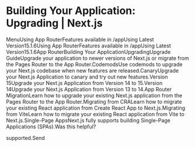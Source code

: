 # Building Your Application: Upgrading | Next.js

<p>MenuUsing App RouterFeatures available in /appUsing Latest Version15.1.6Using App RouterFeatures available in /appUsing Latest Version15.1.6App RouterBuilding Your ApplicationUpgradingUpgrade GuideUpgrade your application to newer versions of Next.js or migrate from the Pages Router to the App Router.CodemodsUse codemods to upgrade your Next.js codebase when new features are released.CanaryUpgrade your Next.js Application to canary and try out new features.Version 15Upgrade your Next.js Application from Version 14 to 15.Version 14Upgrade your Next.js Application from Version 13 to 14.App Router MigrationLearn how to upgrade your existing Next.js application from the Pages Router to the App Router.Migrating from CRALearn how to migrate your existing React application from Create React App to Next.js.Migrating from ViteLearn how to migrate your existing React application from Vite to Next.js.Single-Page AppsNext.js fully supports building Single-Page Applications (SPAs).Was this helpful?</p>
<p>supported.Send</p>

